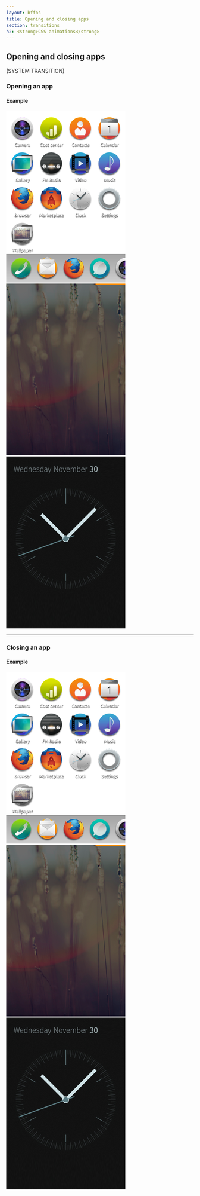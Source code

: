 ```yaml
---
layout: bffos
title: Opening and closing apps
section: transitions
h2: <strong>CSS animations</strong>
---
```


## Opening and closing apps

(SYSTEM TRANSITION)

### Opening an app

<section class="transition">
  <h4>Example</h4>
  <article id="example-open" class="phone-frame">
    <div class="play">
      <span class="glow"></span>
      <span class="shape"></span>
    </div>
    <section class="full frame">
      <div class="statusbar"></div>
      <div class="apps-container">
        <div id="open-app-1" class="app">
          <img src="../images/transitions/home_icons.png" alt="home_icons" class="icons">
          <img src="../images/transitions/home.png" alt="home">
        </div>
        <div id="open-app-2" class="app">
          <img src="../images/transitions/clock.png" alt="clock">
        </div>
      </div>
    </section>
  </article>
</section>

<hr>

### Closing an app

<section class="transition">
  <h4>Example</h4>
  <article id="example-close" class="phone-frame">
    <div class="play">
      <span class="glow"></span>
      <span class="shape"></span>
    </div>
    <section class="full frame">
      <div class="statusbar"></div>
      <div class="apps-container">
        <div id="close-app-1" class="app">
          <img src="../images/transitions/home_icons.png" alt="home_icons" class="icons">
          <img src="../images/transitions/home.png">
        </div>
        <div id="close-app-2" class="app">
          <img src="../images/transitions/clock.png" alt="clock">
        </div>
      </div>
    </section>
  </article>
</section>
